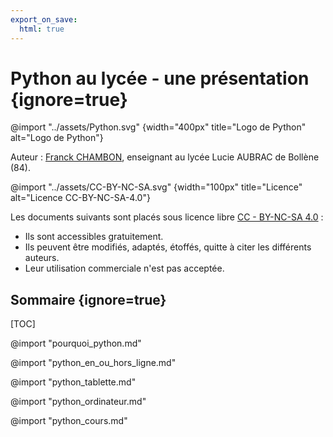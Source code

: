 ```yaml
---
export_on_save:
  html: true
---
```


<!-- @import "../assets/EducNat.jpg" {width="400px" title="Logo de l'Éducation Nationale" alt="Logo de l'Éducation Nationale"} -->

# Python au lycée - une présentation {ignore=true}

@import "../assets/Python.svg" {width="400px" title="Logo de Python" alt="Logo de Python"}

Auteur : <a href="mailto:franck.chambon@académie-aix-marseille.france">Franck CHAMBON</a>, enseignant au lycée Lucie AUBRAC de Bollène (84).

@import "../assets/CC-BY-NC-SA.svg" {width="100px" title="Licence" alt="Licence CC-BY-NC-SA-4.0"}

Les documents suivants sont placés sous licence libre [CC - BY-NC-SA 4.0](https://creativecommons.org/licenses/by-nc-sa/4.0/legalcode.fr) :

- Ils sont accessibles gratuitement.
- Ils peuvent être modifiés, adaptés, étoffés, quitte à citer les différents auteurs.
- Leur utilisation commerciale n'est pas acceptée.

## Sommaire {ignore=true}

[TOC]

@import "pourquoi_python.md"

@import "python_en_ou_hors_ligne.md"

@import "python_tablette.md"

@import "python_ordinateur.md"

@import "python_cours.md"
